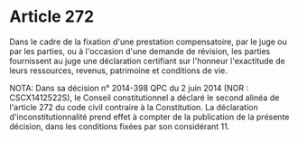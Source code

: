 # Article 272

Dans le cadre de la fixation d'une prestation compensatoire, par le juge ou par les parties, ou à l'occasion d'une demande de révision, les parties fournissent au juge une déclaration certifiant sur l'honneur l'exactitude de leurs ressources, revenus, patrimoine et conditions de vie.

NOTA:
Dans sa décision n° 2014-398 QPC du 2 juin 2014 (NOR : CSCX1412522S), le Conseil constitutionnel a déclaré le second alinéa de l'article 272 du code civil contraire à la Constitution. La déclaration d'inconstitutionnalité prend effet à compter de la publication de la présente décision, dans les conditions fixées par son considérant 11.
